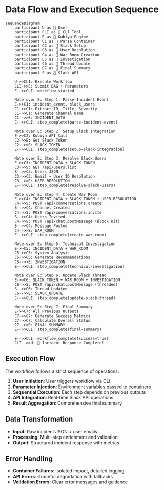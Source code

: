 # Data Flow and Execution Sequence

```mermaid
sequenceDiagram
    participant U as 👤 User
    participant CLI as 🔧 CLI Tool
    participant E as 🎯 Kubiya Engine
    participant C1 as 🐳 Parse Container
    participant C2 as 🐳 Slack Setup
    participant C3 as 🐳 User Resolution
    participant C4 as 🐳 War Room Creation
    participant C5 as 🐳 Investigation
    participant C6 as 🐳 Thread Update
    participant C7 as 🐳 Final Summary
    participant S as 💬 Slack API
    
    U->>CLI: Execute Workflow
    CLI->>E: Submit DAG + Parameters
    E-->>CLI: workflow_started
    
    Note over E: Step 1: Parse Incident Event
    E->>C1: incident_event, slack_users
    C1->>C1: Extract ID, Title, Severity
    C1->>C1: Generate Channel Name
    C1-->>E: INCIDENT_DATA
    E-->>CLI: step_complete(parse-incident-event)
    
    Note over E: Step 2: Setup Slack Integration
    E->>C2: Kubiya API Call
    C2->>E: Get Slack Token
    C2-->>E: SLACK_TOKEN
    E-->>CLI: step_complete(setup-slack-integration)
    
    Note over E: Step 3: Resolve Slack Users
    E->>C3: INCIDENT_DATA + SLACK_TOKEN
    C3->>S: GET /api/users.list
    S-->>C3: Users JSON
    C3->>C3: Email → User ID Resolution
    C3-->>E: USER_RESOLUTION
    E-->>CLI: step_complete(resolve-slack-users)
    
    Note over E: Step 4: Create War Room
    E->>C4: INCIDENT_DATA + SLACK_TOKEN + USER_RESOLUTION
    C4->>S: POST /api/conversations.create
    S-->>C4: Channel Created
    C4->>S: POST /api/conversations.invite
    S-->>C4: Users Invited
    C4->>S: POST /api/chat.postMessage (Block Kit)
    S-->>C4: Message Posted
    C4-->>E: WAR_ROOM
    E-->>CLI: step_complete(create-war-room)
    
    Note over E: Step 5: Technical Investigation
    E->>C5: INCIDENT_DATA + WAR_ROOM
    C5->>C5: System Analysis
    C5->>C5: Generate Recommendations
    C5-->>E: INVESTIGATION
    E-->>CLI: step_complete(technical-investigation)
    
    Note over E: Step 6: Update Slack Thread
    E->>C6: SLACK_TOKEN + WAR_ROOM + INVESTIGATION
    C6->>S: POST /api/chat.postMessage (threaded)
    S-->>C6: Thread Updated
    C6-->>E: SLACK_UPDATE
    E-->>CLI: step_complete(update-slack-thread)
    
    Note over E: Step 7: Final Summary
    E->>C7: All Previous Outputs
    C7->>C7: Generate Success Metrics
    C7->>C7: Calculate Overall Status
    C7-->>E: FINAL_SUMMARY
    E-->>CLI: step_complete(final-summary)
    
    E-->>CLI: workflow_complete(success=true)
    CLI-->>U: 🎉 Incident Response Complete!
```

## Execution Flow

The workflow follows a strict sequence of operations:

1. **User Initiation**: User triggers workflow via CLI
2. **Parameter Injection**: Environment variables passed to containers
3. **Sequential Execution**: Each step depends on previous outputs
4. **API Integration**: Real-time Slack API operations
5. **Result Aggregation**: Comprehensive final summary

## Data Transformation

- **Input**: Raw incident JSON + user emails
- **Processing**: Multi-step enrichment and validation
- **Output**: Structured incident response with metrics

## Error Handling

- **Container Failures**: Isolated impact, detailed logging
- **API Errors**: Graceful degradation with fallbacks
- **Validation Errors**: Clear error messages and guidance
